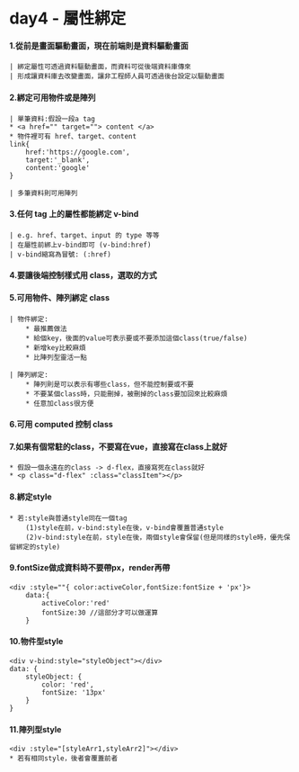 # day4 - 屬性綁定

#### 1.從前是畫面驅動畫面，現在前端則是資料驅動畫面

    | 綁定屬性可透過資料驅動畫面，而資料可從後端資料庫傳來
    | 形成讓資料庫去改變畫面，讓非工程師人員可透過後台設定以驅動畫面

#### 2.綁定可用物件或是陣列

    | 單筆資料:假設一段a tag
    * <a href="" target=""> content </a>
    * 物件裡可有 href、target、content
    link{
        href:'https://google.com',
        target:'_blank',
        content:'google'
    }

    | 多筆資料則可用陣列

#### 3.任何 tag 上的屬性都能綁定 v-bind

    | e.g. href、target、input 的 type 等等
    | 在屬性前綁上v-bind即可 (v-bind:href)
    | v-bind縮寫為冒號: (:href)

#### 4.要讓後端控制樣式用 class，選取的方式

#### 5.可用物件、陣列綁定 class

    | 物件綁定:
        * 最推薦做法
        * 給個key，後面的value可表示要或不要添加這個class(true/false)
        * 新增key比較麻煩
        * 比陣列型靈活一點

    | 陣列綁定:
        * 陣列則是可以表示有哪些class，但不能控制要或不要
        * 不要某個class時，只能刪掉，被刪掉的class要加回來比較麻煩
        * 任意加class很方便

#### 6.可用 computed 控制 class

#### 7.如果有個常駐的class，不要寫在vue，直接寫在class上就好
    * 假設一個永遠在的class -> d-flex，直接寫死在class就好
    * <p class="d-flex" :class="classItem"></p>

    
#### 8.綁定style
    * 若:style與普通style同在一個tag
        (1)style在前，v-bind:style在後，v-bind會覆蓋普通style
        (2)v-bind:style在前，style在後，兩個style會保留(但是同樣的style時，優先保留綁定的style)
       
#### 9.fontSize做成資料時不要帶px，render再帶
    <div :style=""{ color:activeColor,fontSize:fontSize + 'px'}>
        data:{
            activeColor:'red'
            fontSize:30 //這部分才可以做運算
        }
#### 10.物件型style
    <div v-bind:style="styleObject"></div>
    data: {
        styleObject: {
            color: 'red',
            fontSize: '13px'
        }
    }
#### 11.陣列型style
    <div :style="[styleArr1,styleArr2]"></div>
    * 若有相同style，後者會覆蓋前者